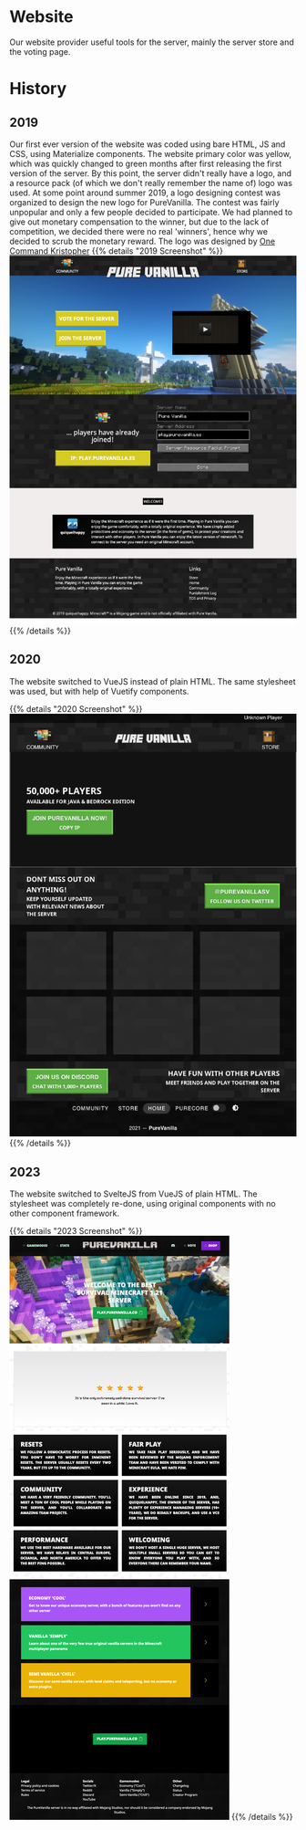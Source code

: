 # Website
Our website provider useful tools for the server, mainly the server store and the voting page.

# History
## 2019
Our first ever version of the website was coded using bare HTML, JS and CSS, using Materialize components. The website primary color was yellow, which was quickly changed to green months after first releasing the first version of the server. By this point, the server didn't really have a logo, and a resource pack (of which we don't really remember the name of) logo was used. At some point around summer 2019, a logo designing contest was organized to design the new logo for PureVanilla. The contest was fairly unpopular and only a few people decided to participate. We had planned to give out monetary compensation to the winner, but due to the lack of competition, we decided there were no real 'winners', hence why we decided to scrub the monetary reward. The logo was designed by [One Command Kristopher](https://www.youtube.com/@onecommandkristopher3000)
{{% details "2019 Screenshot" %}}
![2019](images/2019.png)
{{% /details %}}

## 2020
The website switched to VueJS instead of plain HTML. The same stylesheet was used, but with help of Vuetify components.

{{% details "2020 Screenshot" %}}
![2020](images/2021.png)
{{% /details %}}

## 2023
The website switched to SvelteJS from VueJS of plain HTML. The stylesheet was completely re-done, using original components with no other component framework.

{{% details "2023 Screenshot" %}}
![2023](images/2023.png)
{{% /details %}}
